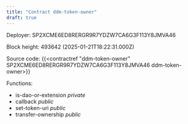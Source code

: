 ```yaml
---
title: "Contract ddm-token-owner"
draft: true
---
```

Deployer: SP2XCME6ED8RERGR9R7YDZW7CA6G3F113Y8JMVA46


 



Block height: 493642 (2025-01-21T18:22:31.000Z)

Source code: {{<contractref "ddm-token-owner" SP2XCME6ED8RERGR9R7YDZW7CA6G3F113Y8JMVA46 ddm-token-owner>}}

Functions:

* is-dao-or-extension _private_
* callback _public_
* set-token-uri _public_
* transfer-ownership _public_
